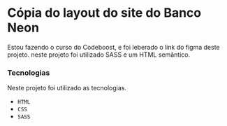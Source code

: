 # Cópia do layout do site do Banco Neon

Estou fazendo o curso do Codeboost, e foi leberado o link do figma deste projeto. neste projeto foi utilizado SASS e um HTML semântico.

### Tecnologias
Neste projeto foi utilizado as tecnologias.
* `HTML`
* `CSS`
* `SASS`